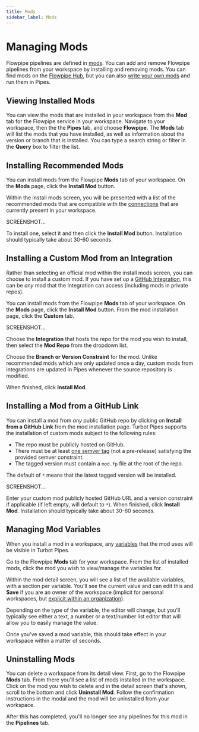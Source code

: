 ```yaml
---
title: Mods
sidebar_label: Mods
---
```


# Managing Mods

Flowpipe pipelines are defined in [mods](https://flowpipe.io/docs/build).  You can add and remove Flowpipe pipelines from your workspace by installing and removing mods.  You can find mods on the [Flowpipe Hub](https://hub.flowpipe.io/), but you can also [write your own mods](https://flowpipe.io/docs/build) and run them in Pipes.


## Viewing Installed Mods

You can view the mods that are installed in your workspace from the **Mod** tab for the Flowpipe service in your workspace.  Navigate to your workspace, then the the **Pipes** tab, and choose **Flowpipe**.  The **Mods** tab will list the mods that you have installed, as well as information about the version or branch that is installed.  You can type a search string or filter in the **Query** box to filter the list.



## Installing Recommended Mods

You can install mods from the Flowpipe **Mods** tab of your workspace. On the **Mods** page, click the **Install Mod** button.

Within the install mods screen, you will be presented with a list of the
recommended mods that are compatible with the
[connections](/pipes/docs/workspaces#managing-workspace-connections) that are currently present
in your workspace. 

SCREENSHOT...

To install one, select it and then click the **Install Mod** button.  Installation should typically take about 30-60 seconds.


## Installing a Custom Mod from an Integration

Rather than selecting an official mod within the install mods screen, you can choose to install a custom mod.  If you have set up a [GitHub Integration](/pipes/docs/integrations/github), this can be *any* mod that the Integration can access (including mods in private repos).  

You can install mods from the Flowpipe **Mods** tab of your workspace. On the **Mods** page, click the **Install Mod** button.  From the mod installation page, click the **Custom** tab.

SCREENSHOT...

Choose the **Integration** that hosts the repo for the mod you wish to install, then select the **Mod Repo** from the dropdown list.  

Choose the **Branch or Version Constraint** for the mod.  Unlike recommended mods which are only updated once a day, custom mods from integrations are updated in Pipes whenever the source repository is modified. 

When finished, click **Install Mod**.


## Installing a Mod from a GitHub Link

You can install a mod from *any* public GitHub repo by clicking on **Install from a GitHub Link** from the mod installation page. Turbot Pipes supports the installation of custom mods subject to the following rules:

- The repo must be publicly hosted on GitHub.
- There must be at least [one semver tag](https://devhints.io/semver) (not a
  pre-release) satisfying the provided semver constraint.
- The tagged version must contain a `mod.fp` file at the root of the repo.

The default of `*` means that the latest tagged version will
be installed.


SCREENSHOT...


Enter your custom mod publicly hosted GitHub URL and a version constraint if
applicable (if left empty, will default to `*`). When finished, click **Install Mod**.  Installation should typically take about 30-60 seconds.


## Managing Mod Variables

When you install a mod in a workspace, any [variables](https://flowpipe.io/docs/build/mod-variables) that the mod uses will be visible in Turbot Pipes.

Go to the Flowpipe **Mods** tab for your workspace.  From the list of installed mods, click the mod you wish to view/manage the variables for.

Within the mod detail screen, you will see a list of the available variables,
with a section per variable. You'll see the current value and can edit this and
**Save** if you are an owner of the workspace (implicit for personal workspaces,
but [explicit within an organization](/pipes/docs/organizations#managing-users)).

Depending on the type of the variable, the editor will change, but you'll
typically see either a text, a number or a text/number list editor that will
allow you to easily manage the value.

Once you've saved a mod variable, this should take effect in your workspace
within a matter of seconds.

## Uninstalling Mods

You can delete a workspace from its detail view. First, go to the Flowpipe **Mods**
tab.  From there you'll see a list of mods installed in the workspace. Click on the mod you wish to delete and in the detail screen that's shown, scroll to the bottom and click **Uninstall Mod**. Follow the confirmation instructions in the modal and the mod will be uninstalled from your workspace.

After this has completed, you'll no longer see any pipelines for this mod in
the **Pipelines** tab.
